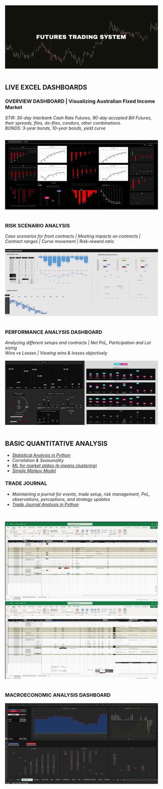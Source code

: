![](Screenshots/FTS.png)
<br/>
<br/>

## LIVE EXCEL DASHBOARDS
### OVERVIEW DASHBOARD | Visualizing Australian Fixed Income Market<br/>
*STIR: 30-day Interbank Cash Rate Futures, 90-day accepted Bill Futures, their spreads, flies, de-flies, condors, other combinations.* <br/>
*BONDS: 3-year bonds, 10-year bonds, yield curve*
<br/><br/>

![](Screenshots/DB4.PNG)
<br/><br/>
### RISK SCENARIO ANALYSIS <br/>
*Case scenarios for front contracts | Meeting impacts on contracts | Contract ranges | Curve movement | Risk-reward ratio* 
<br/><br/>
![](Screenshots/sa2.PNG)
<br/><br/>

### PERFORMANCE ANALYSIS DASHBOARD<br/>
*Analyzing different setups and contracts | Net PnL, Participation and Lot sizing <br/>
Wins vs Losses | Viewing wins & losses objectively* 
<br/><br/>
![](Screenshots/pa_final.JPG)
<br/><br/>

## BASIC QUANTITATIVE ANALYSIS<br/>
- *[Statistical Analysis in Python](https://github.com/s1dewalker/Futures-trading/blob/main/Stats.ipynb)* <br/>
- *Correlation & Seasonality*
- *[ML for market states (k-means clustering)](https://github.com/s1dewalker/Futures-trading/blob/main/Quantitative-Analysis-(QA)/qtnb1-states.ipynb)* <br/>
- *[Simple Markov Model](https://github.com/s1dewalker/Futures-trading/blob/main/Quantitative-Analysis-(QA)/MARKOV_MODEL.ipynb)* <br/>

### TRADE JOURNAL<br/>
- *Maintaining a journal for events, trade setup, risk management, PnL, observations, perceptions, and strategy updates* <BR/>
- *[Trade Journal Analysis in Python](https://github.com/s1dewalker/Airbnb-listings-NYC/blob/main/Airbnb%20correlation.ipynb](https://github.com/s1dewalker/Futures-trading/blob/main/trade_journal_analysis/tja.ipynb))* <br/>

<br/><br/>
![](Screenshots/TJ.JPG)
![](Screenshots/TJ2.JPG)
<br/><br/>


### MACROECONOMIC ANALYSIS DASHBOARD<br/>
![](Screenshots/ECON_DB.JPG)
<br/><br/>
